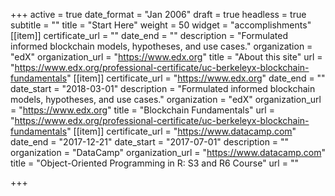 +++
active = true
date_format = "Jan 2006"
draft = true
headless = true
subtitle = ""
title = "Start Here"
weight = 50
widget = "accomplishments"
[[item]]
certificate_url = ""
date_end = ""
description = "Formulated informed blockchain models, hypotheses, and use cases."
organization = "edX"
organization_url = "https://www.edx.org"
title = "About this site"
url = "https://www.edx.org/professional-certificate/uc-berkeleyx-blockchain-fundamentals"
[[item]]
certificate_url = "https://www.edx.org"
date_end = ""
date_start = "2018-03-01"
description = "Formulated informed blockchain models, hypotheses, and use cases."
organization = "edX"
organization_url = "https://www.edx.org"
title = "Blockchain Fundamentals"
url = "https://www.edx.org/professional-certificate/uc-berkeleyx-blockchain-fundamentals"
[[item]]
certificate_url = "https://www.datacamp.com"
date_end = "2017-12-21"
date_start = "2017-07-01"
description = ""
organization = "DataCamp"
organization_url = "https://www.datacamp.com"
title = "Object-Oriented Programming in R: S3 and R6 Course"
url = ""

+++
